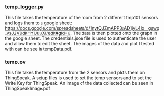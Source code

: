 ### temp_logger.py
This file takes the temperature of the room from 2 different tmp101 sensors and logs them to a google sheet: https://docs.google.com/spreadsheets/d/1nytQJZmAPP3sAD1jyL4Ix__gswq_vsJ2V9dkHYUuOXI/edit#gid=0. The data is then plotted onto the graph in the google sheet. The credentials.json file is used to authenticate the user and allow them to edit the sheet. The images of the data and plot I tested with can be see in tempData.pdf.

### temp.py
This file takes the temperature from the 2 sensors and plots them on ThingSpeak. A setup files is used to set the temp sensors and to set the Write Key for ThingSpeak. An image of the data collected can be seen in ThingSpeakImage.pdf
